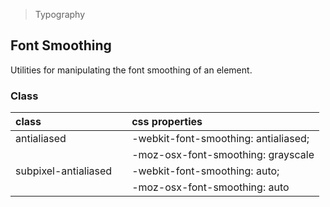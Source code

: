 > Typography

## Font Smoothing

Utilities for manipulating the font smoothing of an element.

### Class

| class |   | css properties |
|:--|:--|:--|
| antialiased |  | -webkit-font-smoothing: antialiased; |
|  |  | -moz-osx-font-smoothing: grayscale |
| subpixel-antialiased |  | -webkit-font-smoothing: auto; |
|  |  | -moz-osx-font-smoothing: auto |

